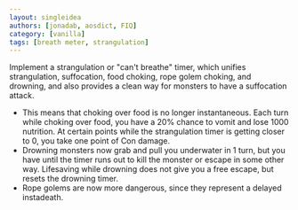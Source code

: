 ```yaml
---
layout: singleidea
authors: [jonadab, aosdict, FIQ]
category: [vanilla]
tags: [breath meter, strangulation]
---
```

Implement a strangulation or "can't breathe" timer, which unifies strangulation, suffocation, food choking, rope golem choking, and drowning, and also provides a clean way for monsters to have a suffocation attack.
* This means that choking over food is no longer instantaneous. Each turn while choking over food, you have a 20% chance to vomit and lose 1000 nutrition. At certain points while the strangulation timer is getting closer to 0, you take one point of Con damage.
* Drowning monsters now grab and pull you underwater in 1 turn, but you have until the timer runs out to kill the monster or escape in some other way. Lifesaving while drowning does not give you a free escape, but resets the drowning timer.
* Rope golems are now more dangerous, since they represent a delayed instadeath.
